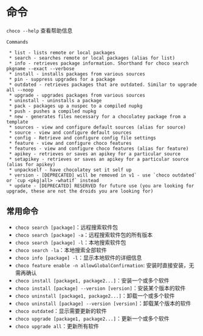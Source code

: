 # 命令

`choco --help` 查看帮助信息

```
Commands

 * list - lists remote or local packages
 * search - searches remote or local packages (alias for list)
 * info - retrieves package information. Shorthand for choco search pkgname --exact --verbose
 * install - installs packages from various sources
 * pin - suppress upgrades for a package
 * outdated - retrieves packages that are outdated. Similar to upgrade all --noop
 * upgrade - upgrades packages from various sources
 * uninstall - uninstalls a package
 * pack - packages up a nuspec to a compiled nupkg
 * push - pushes a compiled nupkg
 * new - generates files necessary for a chocolatey package from a template
 * sources - view and configure default sources (alias for source)
 * source - view and configure default sources
 * config - Retrieve and configure config file settings
 * feature - view and configure choco features
 * features - view and configure choco features (alias for feature)
 * apikey - retrieves or saves an apikey for a particular source
 * setapikey - retrieves or saves an apikey for a particular source (alias for apikey)
 * unpackself - have chocolatey set it self up
 * version - [DEPRECATED] will be removed in v1 - use `choco outdated` or `cup <pkg|all> -whatif` instead
 * update - [DEPRECATED] RESERVED for future use (you are looking for upgrade, these are not the droids you are looking for)
```

## 常用命令

* `choco search [package]`：远程搜索软件包
* `choco search [package] -a`：远程搜索软件包的所有版本
* `choco search [package] -l`：本地搜索软件包
* `choco search -la`：本地搜索全部软件
* `choco info [package] -l`：显示本地软件的详细信息
* `choco feature enable -n allowGlobalConfirmation`: 安装时直接安装，无需再确认
* `choco install [package1, package2...]`：安装一个或多个软件
* `choco install [package] --version [version]`：安装某个版本的软件
* `choco uninstall [package1, package2...]`：卸载一个或多个软件
* `choco uninstall [package] --version [version]`：卸载某个版本的软件
* `choco outdated`：显示需要更新的软件
* `choco upgrade [package1, package2...]`：更新一个或多个软件
* `choco upgrade all`：更新所有软件